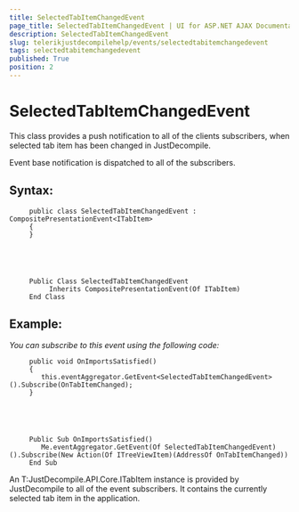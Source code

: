 ```yaml
---
title: SelectedTabItemChangedEvent
page_title: SelectedTabItemChangedEvent | UI for ASP.NET AJAX Documentation
description: SelectedTabItemChangedEvent
slug: telerikjustdecompilehelp/events/selectedtabitemchangedevent
tags: selectedtabitemchangedevent
published: True
position: 2
---
```


# SelectedTabItemChangedEvent



This class provides a push notification to all of the clients subscribers, when selected tab item has been changed in JustDecompile.
   

Event base notification is dispatched to all of the subscribers.
   

## Syntax:

	
         public class SelectedTabItemChangedEvent : CompositePresentationEvent<ITabItem>
         {
         }
       



	
         Public Class SelectedTabItemChangedEvent
              Inherits CompositePresentationEvent(Of ITabItem)
         End Class
       



## Example:

*You can subscribe to this event using the following code:*

	
         public void OnImportsSatisfied()
         {
            this.eventAggregator.GetEvent<SelectedTabItemChangedEvent>().Subscribe(OnTabItemChanged);
         }
       



	
         Public Sub OnImportsSatisfied()
            Me.eventAggregator.GetEvent(Of SelectedTabItemChangedEvent)().Subscribe(New Action(Of ITreeViewItem)(AddressOf OnTabItemChanged))
         End Sub
       



An T:JustDecompile.API.Core.ITabItem
         instance is provided by JustDecompile to all of the event subscribers.
         It contains the currently selected tab item in the application.
       
